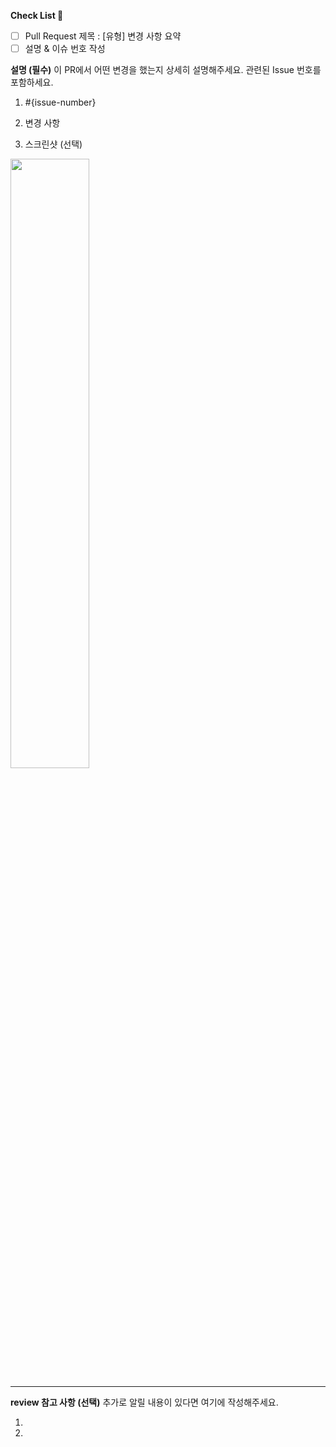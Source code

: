 **Check List :memo:**
- [ ] Pull Request 제목 : [유형] 변경 사항 요약
- [ ] 설명 & 이슈 번호 작성

**설명 (필수)**
이 PR에서 어떤 변경을 했는지 상세히 설명해주세요.
관련된 Issue 번호를 포함하세요.

1. #{issue-number}

2. 변경 사항

3. 스크린샷 (선택)
<img src="파일주소" width="50%" height="50%" />

<br>

---

**review 참고 사항 (선택)**
추가로 알릴 내용이 있다면 여기에 작성해주세요.

1.

2.
